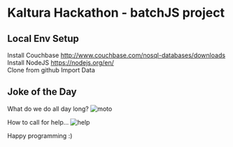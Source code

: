 # Kaltura Hackathon - batchJS project

## Local Env Setup
Install Couchbase http://www.couchbase.com/nosql-databases/downloads  
Install NodeJS https://nodejs.org/en/  
Clone from github
Import Data

## Joke of the Day
What do we do all day long?
![moto](http://media02.hongkiat.com/programming-jokes/joke-99-bugs.jpg)

How to call for help...
![help](http://media02.hongkiat.com/programming-jokes/joke--comic_f1.jpg)

Happy programming :)



